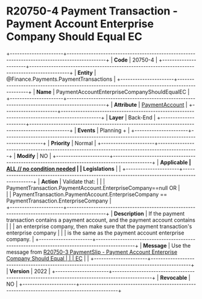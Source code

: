 ﻿---
erp.type: business-rule
erp.entity: Finance.Payments.PaymentTransactions
---

# R20750-4 Payment Transaction - Payment Account Enterprise Company Should Equal EC
+----------------------+----------------------------------------------------------------------------------------------+
| **Code**             | 20750-4                                                                                      |
+----------------------+----------------------------------------------------------------------------------------------+
| **Entity**           | @Finance.Payments.PaymentTransactions                                                        |
+----------------------+----------------------------------------------------------------------------------------------+
| **Name**             | PaymentAccountEnterpriseCompanyShouldEqualEC                                                 |
+----------------------+----------------------------------------------------------------------------------------------+
| **Attribute**        | [PaymentAccount](../entities/Finance.Payments.PaymentTransactions.md#paymentaccount)         |
+----------------------+----------------------------------------------------------------------------------------------+
| **Layer**            | Back-End                                                                                     |
+----------------------+----------------------------------------------------------------------------------------------+
| **Events**           | Planning +                                                                                   |
+----------------------+----------------------------------------------------------------------------------------------+
| **Priority**         | Normal                                                                                       |
+----------------------+----------------------------------------------------------------------------------------------+
| **Modify**           | NO                                                                                           |
+----------------------+----------------------------------------------------------------------------------------------+
| **Applicable         | [ALL // no condition needed](xref:applicable-legislations)                                   |
| Legislations**       |                                                                                              |
+----------------------+----------------------------------------------------------------------------------------------+
| **Action**           | Validate that:                                                                               |
|                      | PaymentTransaction.PaymentAccount.EnterpriseCompany==null  OR                                |  
|                      | PaymentTransaction.PaymentAccount.EnterpriseCompany == PaymentTransaction.EnterpriseCompany  |  
+----------------------+----------------------------------------------------------------------------------------------+
| **Description**      | If the payment transaction contains a payment account, and the payment account contains      |
|                      | an enterprise company, then make sure that the payment transaction's enterprise company      |
|                      | is the same as the payment account enterprise company.                                       |
+----------------------+----------------------------------------------------------------------------------------------+
| **Message**          | Use the message from [R20750-3 PaymentSlip - Payment Account Enterprise Company Should Equal |
|                      | EC](R20750-3.md)                                                                      |                |
+----------------------+----------------------------------------------------------------------------------------------+
| **Version**          | 2022                                                                                         |
+----------------------+----------------------------------------------------------------------------------------------+
| **Revocable**        | NO                                                                                           |
+----------------------+----------------------------------------------------------------------------------------------+
